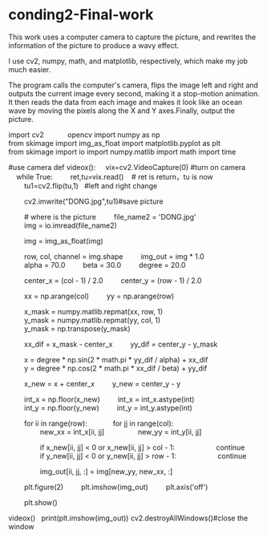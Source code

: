 # conding2-Final-work
This work uses a computer camera to capture the picture, and rewrites the information of the picture to produce a wavy effect.

I use cv2, numpy, math, and matplotlib, respectively, which make my job much easier.

The program calls the computer's camera, flips the image left and right and outputs the current image every second, making it a stop-motion animation.
It then reads the data from each image and makes it look like an ocean wave by moving the pixels along the X and Y axes.Finally, output the picture.


import cv2            opencv
import numpy as np
from skimage import img_as_float
import matplotlib.pyplot as plt
from skimage import io
import numpy.matlib
import math
import time

#use camera
def videox():
    vix=cv2.VideoCapture(0) #turn on camera
    while True:
        ret,tu=vix.read()    # ret is return，tu is now
        tu1=cv2.flip(tu,1)   #left and right change


        cv2.imwrite("DONG.jpg",tu1)#save picture


        # where is the picture
        file_name2 = 'DONG.jpg'
        img = io.imread(file_name2)

        img = img_as_float(img)

        row, col, channel = img.shape
        img_out = img * 1.0
        alpha = 70.0
        beta = 30.0
        degree = 20.0

        center_x = (col - 1) / 2.0
        center_y = (row - 1) / 2.0

        xx = np.arange(col)
        yy = np.arange(row)

        x_mask = numpy.matlib.repmat(xx, row, 1)
        y_mask = numpy.matlib.repmat(yy, col, 1)
        y_mask = np.transpose(y_mask)

        xx_dif = x_mask - center_x
        yy_dif = center_y - y_mask

        x = degree * np.sin(2 * math.pi * yy_dif / alpha) + xx_dif
        y = degree * np.cos(2 * math.pi * xx_dif / beta) + yy_dif

        x_new = x + center_x
        y_new = center_y - y

        int_x = np.floor(x_new)
        int_x = int_x.astype(int)
        int_y = np.floor(y_new)
        int_y = int_y.astype(int)

        for ii in range(row):
            for jj in range(col):
                new_xx = int_x[ii, jj]
                new_yy = int_y[ii, jj]

                if x_new[ii, jj] < 0 or x_new[ii, jj] > col - 1:
                    continue
                if y_new[ii, jj] < 0 or y_new[ii, jj] > row - 1:
                    continue

                img_out[ii, jj, :] = img[new_yy, new_xx, :]


        plt.figure(2)
        plt.imshow(img_out)
        plt.axis('off')

        plt.show()

videox()  
print(plt.imshow(img_out))
cv2.destroyAllWindows()#close the window 
